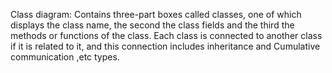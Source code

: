 Class diagram:
Contains three-part boxes called classes, one of which displays the class name, the second the class fields and the third the methods or functions of the class.
Each class is connected to another class if it is related to it, and this connection includes inheritance and Cumulative communication ,etc types.
